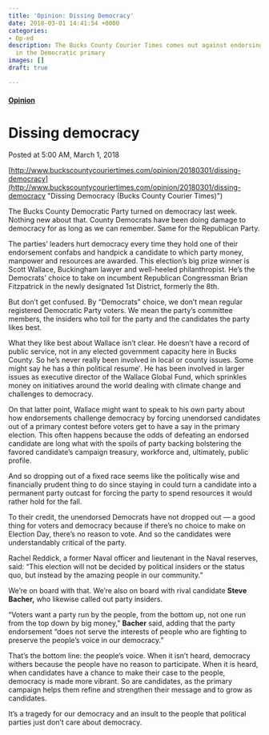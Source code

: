 ```yaml
---
title: 'Opinion: Dissing Democracy'
date: 2018-03-01 14:41:54 +0000
categories:
- Op-ed
description: The Bucks County Courier Times comes out against endorsing a candidate
  in the Democratic primary
images: []
draft: true

---
```

#### [Opinion](http://www.buckscountycouriertimes.com/search?text=Opinion)

# Dissing democracy

Posted at 5:00 AM, March 1, 2018

[http://www.buckscountycouriertimes.com/opinion/20180301/dissing-democracy](http://www.buckscountycouriertimes.com/opinion/20180301/dissing-democracy "Dissing Democracy (Bucks County Courier Times)")

The Bucks County Democratic Party turned on democracy last week. Nothing new about that. County Democrats have been doing damage to democracy for as long as we can remember. Same for the Republican Party.

The parties’ leaders hurt democracy every time they hold one of their endorsement confabs and handpick a candidate to which party money, manpower and resources are awarded. This election’s big prize winner is Scott Wallace, Buckingham lawyer and well-heeled philanthropist. He’s the Democrats’ choice to take on incumbent Republican Congressman Brian Fitzpatrick in the newly designated 1st District, formerly the 8th.

But don’t get confused. By “Democrats” choice, we don’t mean regular registered Democratic Party voters. We mean the party’s committee members, the insiders who toil for the party and the candidates the party likes best.

What they like best about Wallace isn’t clear. He doesn’t have a record of public service, not in any elected government capacity here in Bucks County. So he’s never really been involved in local or county issues. Some might say he has a thin political resume′. He has been involved in larger issues as executive director of the Wallace Global Fund, which sprinkles money on initiatives around the world dealing with climate change and challenges to democracy.

On that latter point, Wallace might want to speak to his own party about how endorsements challenge democracy by forcing unendorsed candidates out of a primary contest before voters get to have a say in the primary election. This often happens because the odds of defeating an endorsed candidate are long what with the spoils of party backing bolstering the favored candidate’s campaign treasury, workforce and, ultimately, public profile.

And so dropping out of a fixed race seems like the politically wise and financially prudent thing to do since staying in could turn a candidate into a permanent party outcast for forcing the party to spend resources it would rather hold for the fall.

To their credit, the unendorsed Democrats have not dropped out — a good thing for voters and democracy because if there’s no choice to make on Election Day, there’s no reason to vote. And so the candidates were understandably critical of the party.

Rachel Reddick, a former Naval officer and lieutenant in the Naval reserves, said: “This election will not be decided by political insiders or the status quo, but instead by the amazing people in our community.”

We’re on board with that. We’re also on board with rival candidate **Steve Bacher,** who likewise called out party insiders.

“Voters want a party run by the people, from the bottom up, not one run from the top down by big money,” **Bacher** said, adding that the party endorsement “does not serve the interests of people who are fighting to preserve the people’s voice in our democracy.”

That’s the bottom line: the people’s voice. When it isn’t heard, democracy withers because the people have no reason to participate. When it is heard, when candidates have a chance to make their case to the people, democracy is made more vibrant. So are candidates, as the primary campaign helps them refine and strengthen their message and to grow as candidates.

It’s a tragedy for our democracy and an insult to the people that political parties just don’t care about democracy.